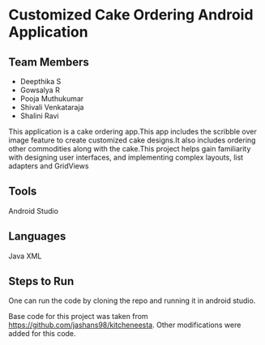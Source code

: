 # Customized Cake Ordering Android Application

## Team Members
* Deepthika S
* Gowsalya R
* Pooja Muthukumar 
* Shivali Venkataraja 
* Shalini Ravi 

This application is a cake ordering app.This app includes the scribble over image feature to create customized cake designs.It also includes ordering other commodities along with the cake.This project helps gain familiarity with designing user interfaces, and implementing complex layouts, list adapters and GridViews

## Tools
Android Studio

## Languages
Java
XML

## Steps to Run
One can run the code by cloning the repo and running it in android studio.

Base code for this project was taken from https://github.com/jashans98/kitcheneesta.
Other modifications were added for this code.
